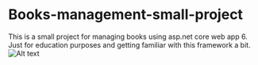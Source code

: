 # Books-management-small-project
This is a small project for managing books using asp.net core web app 6. Just for education purposes and getting familiar with this framework a bit.
![Alt text]([https://assets.digitalocean.com/articles/alligator/boo.svg](https://ibb.co/PCX4N4n)https://ibb.co/PCX4N4n "GIF")
